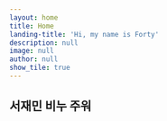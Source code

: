 ```yaml
---
layout: home
title: Home
landing-title: 'Hi, my name is Forty'
description: null
image: null
author: null
show_tile: true
---
```


## 서재민 비누 주워 
